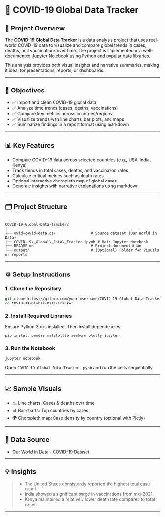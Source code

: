 # 🦠 COVID-19 Global Data Tracker

## 📌 Project Overview

The **COVID-19 Global Data Tracker** is a data analysis project that uses real-world COVID-19 data to visualize and compare global trends in cases, deaths, and vaccinations over time. The project is implemented in a well-documented Jupyter Notebook using Python and popular data libraries.

This analysis provides both visual insights and narrative summaries, making it ideal for presentations, reports, or dashboards.

---

## 🎯 Objectives

- ✅ Import and clean COVID-19 global data  
- ✅ Analyze time trends (cases, deaths, vaccinations)  
- ✅ Compare key metrics across countries/regions  
- ✅ Visualize trends with line charts, bar plots, and maps  
- ✅ Summarize findings in a report format using markdown  

---

## 📊 Key Features

- Compare COVID-19 data across selected countries (e.g., USA, India, Kenya)  
- Track trends in total cases, deaths, and vaccination rates  
- Calculate critical metrics such as death rates  
- Optional interactive choropleth map of global cases  
- Generate insights with narrative explanations using markdown  

---

## 🗂️ Project Structure

```

COVID-19-Global-Data-Tracker/
│
├── owid-covid-data.csv                # Source dataset (Our World in Data)
├── COVID-19\_Global\_Data\_Tracker.ipynb # Main Jupyter Notebook
├── README.md                          # Project documentation
└── output/                            # (Optional) Folder for visuals or reports

````

---

## ⚙️ Setup Instructions

### 1. Clone the Repository

```bash
git clone https://github.com/your-username/COVID-19-Global-Data-Tracker.git
cd COVID-19-Global-Data-Tracker
````

### 2. Install Required Libraries

Ensure Python 3.x is installed. Then install dependencies:

```bash
pip install pandas matplotlib seaborn plotly jupyter
```

### 3. Run the Notebook

```bash
jupyter notebook
```

Open `COVID-19_Global_Data_Tracker.ipynb` and run the cells sequentially.

---

## 📈 Sample Visuals

* 📉 Line charts: Cases & deaths over time
* 📊 Bar charts: Top countries by cases
* 🌍 Choropleth map: Case density by country (optional with Plotly)

---

## 📌 Data Source

* [Our World in Data - COVID-19 Dataset](https://ourworldindata.org/coronavirus-source-data)

---

## 💡 Insights

> * The United States consistently reported the highest total case count.
> * India showed a significant surge in vaccinations from mid-2021.
> * Kenya maintained a relatively lower death rate compared to total cases.

---
